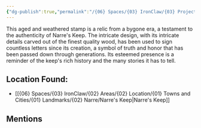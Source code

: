 ```yaml
---
{"dg-publish":true,"permalink":"/{06} Spaces/{03} IronClaw/{03} Projects/{02} Item/{01} Inventory/Signet Stamp of Narre's Keep/","title":"Signet Stamp of Narre's Keep"}
---
```


<!--A stamp proving authencity of Narre's Keep. Used to sign letters.-->

This aged and weathered stamp is a relic from a bygone era, a testament to the authenticity of Narre's Keep. The intricate design, with its intricate details carved out of the finest quality wood, has been used to sign countless letters since its creation, a symbol of truth and honor that has been passed down through generations. Its esteemed presence is a reminder of the keep's rich history and the many stories it has to tell.

## Location Found:

- [[{06} Spaces/{03} IronClaw/{02} Areas/{02} Location/{01} Towns and Cities/{01} Landmarks/{02} Narre/Narre's Keep\|Narre's Keep]]

## Mentions


